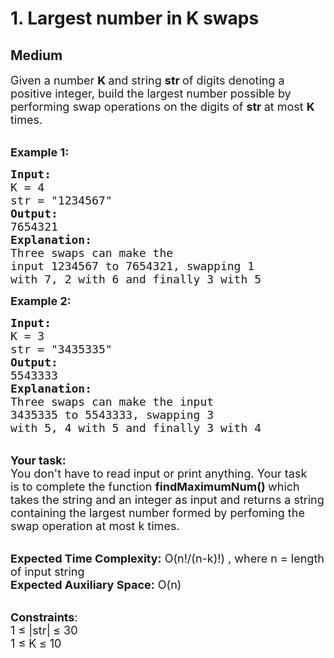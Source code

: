 # 1. Largest number in K swaps
## Medium 
<div class="problem-statement" style="user-select: auto;">
                <p style="user-select: auto;"></p><p style="user-select: auto;"><span style="font-size: 18px; user-select: auto;">Given a number <strong style="user-select: auto;">K </strong>and string <strong style="user-select: auto;">str </strong>of digits denoting a positive integer, build the largest number possible by performing swap operations on the digits of <strong style="user-select: auto;">str </strong>at most&nbsp;<strong style="user-select: auto;">K </strong>times.</span></p>

<p style="user-select: auto;"><br style="user-select: auto;">
<span style="font-size: 18px; user-select: auto;"><strong style="user-select: auto;">Example 1:</strong></span></p>

<pre style="user-select: auto;"><span style="font-size: 18px; user-select: auto;"><strong style="user-select: auto;">Input:
</strong>K = 4
str = "1234567"
<strong style="user-select: auto;">Output:</strong>
7654321<strong style="user-select: auto;">
Explanation:
</strong>Three swaps can make the
input 1234567 to 7654321, swapping 1
with 7, 2 with 6 and finally 3 with 5</span>
</pre>

<p style="user-select: auto;"><span style="font-size: 18px; user-select: auto;"><strong style="user-select: auto;">Example 2:</strong></span></p>

<pre style="user-select: auto;"><span style="font-size: 18px; user-select: auto;"><strong style="user-select: auto;">Input:
</strong>K = 3
str = "3435335"
<strong style="user-select: auto;">Output:
</strong>5543333
<strong style="user-select: auto;">Explanation:
</strong>Three swaps can make the input
3435335 to 5543333, swapping 3 
with 5, 4 with 5 and finally 3 with 4</span> 
</pre>

<p style="user-select: auto;"><br style="user-select: auto;">
<span style="font-size: 18px; user-select: auto;"><strong style="user-select: auto;">Your task:</strong><br style="user-select: auto;">
You don't have to read input or print anything. Your task is&nbsp;to complete the function <strong style="user-select: auto;">findMaximumNum()&nbsp;</strong>which takes the string and an integer as input and returns a string containing the largest number formed by perfoming the swap operation at most k times.</span></p>

<p style="user-select: auto;"><br style="user-select: auto;">
<span style="font-size: 18px; user-select: auto;"><strong style="user-select: auto;">Expected Time Complexity:</strong>&nbsp;O(n!/(n-k)!) , where n = length of input string<br style="user-select: auto;">
<strong style="user-select: auto;">Expected Auxiliary Space:</strong>&nbsp;O(n)</span></p>

<p style="user-select: auto;"><br style="user-select: auto;">
<span style="font-size: 18px; user-select: auto;"><strong style="user-select: auto;">Constraints</strong>:<br style="user-select: auto;">
1 ≤&nbsp;|str|<strong style="user-select: auto;"> </strong>≤ 30<br style="user-select: auto;">
1 ≤&nbsp;K<strong style="user-select: auto;"> </strong>≤ 10</span></p>
 <p style="user-select: auto;"></p>
            </div>